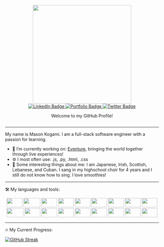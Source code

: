 <base target="_blank">

<div id="header" align="center">
  <img src="https://camo.githubusercontent.com/5ddf73ad3a205111cf8c686f687fc216c2946a75005718c8da5b837ad9de78c9/68747470733a2f2f7468756d62732e6766796361742e636f6d2f4576696c4e657874446576696c666973682d736d616c6c2e676966" width="322"/>
</div>

<div id="badges" align='center'>
  <a href="https://www.linkedin.com/in/masonkogami/" target="_blank">
    <img src="https://img.shields.io/badge/LinkedIn-blue?style=for-the-badge&logo=linkedin&logoColor=white" alt="LinkedIn Badge"/>
  </a>
  <a href="https://masonkogami.dev/" target="_blank">
    <img src="https://img.shields.io/badge/-Portfolio-red?style=for-the-badge" alt="Portfolio Badge"/>
  </a>
  <a href="https://twitter.com/masonkogami" target="_blank">
    <img src="https://img.shields.io/badge/Twitter-blue?style=for-the-badge&logo=twitter&logoColor=white" alt="Twitter Badge"/>
  </a>
</div>

<div id='paragraph' align='center'>
  <p>Welcome to my GitHub Profile!</p>
</div>

<div align='center'>
  <img src="https://komarev.com/ghpvc/?username=MasonKogami&style=flat-square&color=blue" alt=""/>
</div>

---

<div>
  <p>My name is Mason Kogami. I am a full-stack software engineer with a passion for learning.</p> 
</div>

- 🔭 I’m currently working on: <a href="https://the-eventure-app.onrender.com/" target="_blank">Eventure</a>, bringing the world together through live experiences!
- ⚙️ I most often use: .js, .py, .html, .css
- 🤔 Some interesting things about me: I am Japanese, Irish, Scottish, Lebanese, and Cuban. I sang in my highschool choir for 4 years and I still do not know how to sing. I love smoothies!

--- 

:hammer_and_wrench: My languages and tools:
<div align='center'>
  <img src="https://cdn.jsdelivr.net/gh/devicons/devicon/icons/javascript/javascript-original.svg" height='30' width='51'/>
  <img src="https://cdn.jsdelivr.net/gh/devicons/devicon/icons/typescript/typescript-original.svg" height='30' width='55'/>
  <img src="https://cdn.jsdelivr.net/gh/devicons/devicon/icons/python/python-original.svg" height='30' width='51'/>
  <img src="https://cdn.jsdelivr.net/gh/devicons/devicon/icons/react/react-original.svg" height='30' width='51'/>
  <img src="https://cdn.jsdelivr.net/gh/devicons/devicon/icons/redux/redux-original.svg" height='30' width='51'/>
  <img src="https://cdn.jsdelivr.net/gh/devicons/devicon/icons/postgresql/postgresql-original.svg" height='30' width='51'/>
  <img src="https://cdn.jsdelivr.net/gh/devicons/devicon/icons/sequelize/sequelize-original.svg" height='30' width='51'/>
  <img src="https://cdn.jsdelivr.net/gh/devicons/devicon/icons/html5/html5-original.svg" height='30' width='51'/>
  <img src="https://cdn.jsdelivr.net/gh/devicons/devicon/icons/css3/css3-original.svg" height='30' width='51'/>
  <img src="https://cdn.jsdelivr.net/gh/devicons/devicon/icons/docker/docker-original.svg" height='30' width='55'/>
  <img src="https://cdn.jsdelivr.net/gh/devicons/devicon/icons/amazonwebservices/amazonwebservices-original.svg" height='30' width='51'/>
  <img src="https://cdn.jsdelivr.net/gh/devicons/devicon/icons/nodejs/nodejs-original.svg" height='30' width='51'/>
  <img src="https://cdn.jsdelivr.net/gh/devicons/devicon/icons/npm/npm-original-wordmark.svg" height='30' width='51'/>
  <img src="https://cdn.jsdelivr.net/gh/devicons/devicon/icons/heroku/heroku-original.svg" height='30' width='51'/>
  <img src="https://cdn.jsdelivr.net/gh/devicons/devicon/icons/linux/linux-original.svg" height='30' width='51'/>
  <img src="https://cdn.jsdelivr.net/gh/devicons/devicon/icons/storybook/storybook-original.svg" height='30' width='51'/>
  <img src="https://cdn.jsdelivr.net/gh/devicons/devicon/icons/ubuntu/ubuntu-plain.svg" height='30' width='51'/>
  <img src="https://cdn.jsdelivr.net/gh/devicons/devicon/icons/vscode/vscode-original.svg" height='30' width='51'/>
</div>

---

:fire: My Current Progress:

[![GitHub Streak](http://github-readme-streak-stats.herokuapp.com?user=MasonKogami&theme=dark&background=000000)](https://git.io/streak-stats)
<!--
**MasonKogami/MasonKogami** is a ✨ _special_ ✨ repository because its `README.md` (this file) appears on your GitHub profile.
My name is Mason Kogami. I am a junior full-stack software engineer 
Here are some ideas to get you started:

- 🔭 I’m currently working on ...
- 🌱 I’m currently learning ...
- 👯 I’m looking to collaborate on ...
- 🤔 I’m looking for help with ...
- 💬 Ask me about ...
- 📫 How to reach me: ...
- 😄 Pronouns: ...
- ⚡ Fun fact: ...
-->
